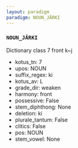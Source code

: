 ```yaml
---
layout: paradigm
paradigm: NOUN_JÄRKI
---
```

### ` NOUN_JÄRKI `

Dictionary class 7 front k~j
* kotus_tn: 7
* upos: NOUN
* suffix_regex: ki
* kotus_av: L
* grade_dir: weaken
* harmony: front
* possessive: False
* stem_diphthong: None
* deletion: ki
* plurale_tantum: False
* clitics: False
* pos: NOUN
* stem_vowel: None
